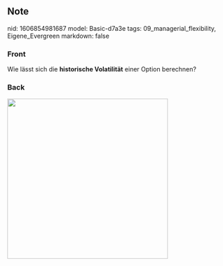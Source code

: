 ## Note
nid: 1606854981687
model: Basic-d7a3e
tags: 09_managerial_flexibility, Eigene_Evergreen
markdown: false

### Front
<p>Wie lässt sich die <b>historische Volatilität</b> einer Option
berechnen?

### Back
<p><img src="1ivqoRonG7N62QXNREUm.png" style="width: 366px;">
</p>
